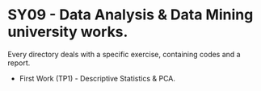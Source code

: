# SY09 - Data Analysis &amp; Data Mining university works.

Every directory deals with a specific exercise, containing codes and a report.


- First Work (TP1) - Descriptive Statistics & PCA.

